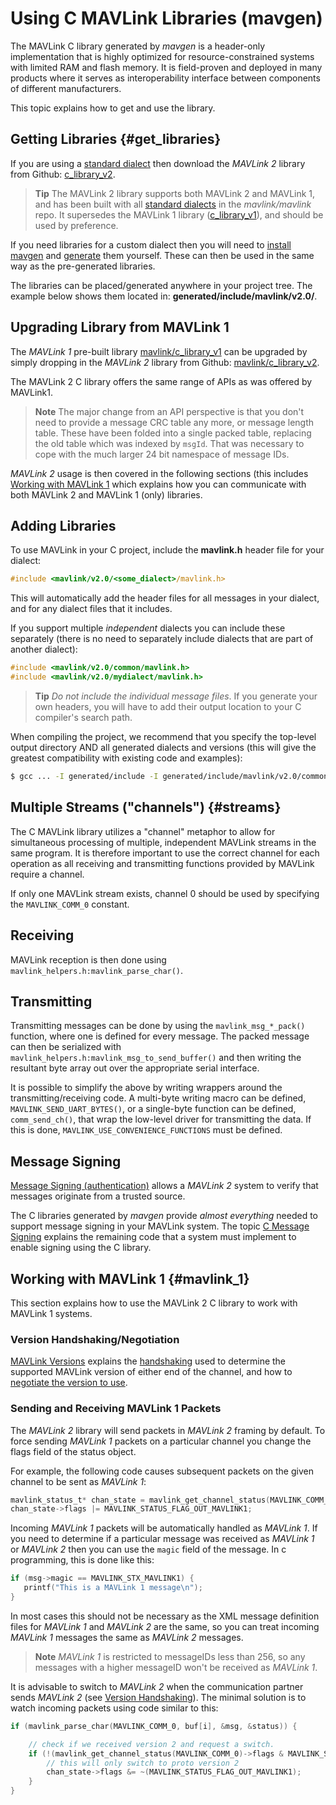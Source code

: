 # Using C MAVLink Libraries (mavgen)

The MAVLink C library generated by *mavgen* is a header-only implementation that is highly optimized for resource-constrained systems with limited RAM and flash memory. 
It is field-proven and deployed in many products where it serves as interoperability interface between components of different manufacturers.

This topic explains how to get and use the library.

## Getting Libraries {#get_libraries}

If you are using a [standard dialect](../messages/README.md#dialects) then download the *MAVLink 2* library from Github: [c_library_v2](https://github.com/mavlink/c_library_v2).

> **Tip** The MAVLink 2 library supports both MAVLink 2 and MAVLink 1, and has been built with all [standard dialects](../messages/README.md#dialects) in the *mavlink/mavlink* repo.
  It supersedes the MAVLink 1 library ([c_library_v1](https://github.com/mavlink/c_library_v1)), and should be used by preference. 

If you need libraries for a custom dialect then you will need to [install mavgen](../getting_started/installation.md) and [generate](../getting_started/generate_libraries.md) them yourself. These can then be used in the same way as the pre-generated libraries.

The libraries can be placed/generated anywhere in your project tree. 
The example below shows them located in: **generated/include/mavlink/v2.0/**.


## Upgrading Library from MAVLink 1

The *MAVLink 1* pre-built library [mavlink/c_library_v1](https://github.com/mavlink/c_library_v1) can be upgraded by simply dropping in the *MAVLink 2* library from Github: [mavlink/c_library_v2](https://github.com/mavlink/c_library_v2).

The MAVLink 2 C library offers the same range of APIs as was offered by MAVLink1. 

> **Note** The major change from an API perspective is that you don't need to provide a message CRC table any more, or message length table. 
  These have been folded into a single packed table, replacing the old table which was indexed by `msgId`. 
  That was necessary to cope with the much larger 24 bit namespace of message IDs.

*MAVLink 2* usage is then covered in the following sections (this includes [Working with MAVLink 1](#mavlink_1) which explains how you can communicate with both MAVLink 2 and MAVLink 1 (only) libraries.


## Adding Libraries 

To use MAVLink in your C project, include the **mavlink.h** header file for your dialect:
```c
#include <mavlink/v2.0/<some_dialect>/mavlink.h>
```
This will automatically add the header files for all messages in your dialect, and for any dialect files that it includes.

If you support multiple *independent* dialects you can include these separately (there is no need to separately include dialects that are part of another dialect):

```c
#include <mavlink/v2.0/common/mavlink.h>
#include <mavlink/v2.0/mydialect/mavlink.h>
```

> **Tip** *Do not include the individual message files*. 
  If you generate your own headers, you will have to add their output location to your C compiler's search path. 

When compiling the project, we recommend that you specify the top-level output directory AND 
all generated dialects and versions (this will give the greatest compatibility with existing code and examples):
```sh
$ gcc ... -I generated/include -I generated/include/mavlink/v2.0/common ...
```

## Multiple Streams ("channels") {#streams}

The C MAVLink library utilizes a "channel" metaphor to allow for simultaneous processing of multiple, independent MAVLink streams in the same program. 
It is therefore important to use the correct channel for each operation as all receiving and transmitting functions provided by MAVLink require a channel.

If only one MAVLink stream exists, channel 0 should be used by specifying the `MAVLINK_COMM_0` constant.

## Receiving

MAVLink reception is then done using `mavlink_helpers.h:mavlink_parse_char()`.

## Transmitting

Transmitting messages can be done by using the `mavlink_msg_*_pack()` function, where one is defined for every message. 
The packed message can then be serialized with `mavlink_helpers.h:mavlink_msg_to_send_buffer()` and then writing the resultant byte array out over the appropriate serial interface.

It is possible to simplify the above by writing wrappers around the transmitting/receiving code. 
A multi-byte writing macro can be defined, `MAVLINK_SEND_UART_BYTES()`, or a single-byte function can be defined, `comm_send_ch()`, 
that wrap the low-level driver for transmitting the data. 
If this is done, `MAVLINK_USE_CONVENIENCE_FUNCTIONS` must be defined.

## Message Signing

[Message Signing (authentication)](../guide/message_signing.md) allows a *MAVLink 2* system to verify that messages originate from a trusted source.

The C libraries generated by *mavgen* provide *almost everything* needed to support message signing in your MAVLink system.
The topic [C Message Signing](../mavgen_c/message_signing_c.md) explains the remaining code that a system must implement to enable signing using the C library.


## Working with MAVLink 1 {#mavlink_1}

This section explains how to use the MAVLink 2 C library to work with MAVLink 1 systems.

### Version Handshaking/Negotiation

[MAVLink Versions](../guide/mavlink_version.md) explains the [handshaking](../guide/mavlink_version.md#version_handshaking) used to determine the supported MAVLink version of either end of the channel, and how to [negotiate the version to use](#negotiating_versions).


### Sending and Receiving MAVLink 1 Packets

The *MAVLink 2* library will send packets in *MAVLink 2* framing by default. 
To force sending *MAVLink 1* packets on a particular channel you change the flags field of the status object. 

For example, the following code causes subsequent packets on the given channel to be sent as *MAVLink 1*:

```C
mavlink_status_t* chan_state = mavlink_get_channel_status(MAVLINK_COMM_0);
chan_state->flags |= MAVLINK_STATUS_FLAG_OUT_MAVLINK1;
```

Incoming *MAVLink 1* packets will be automatically handled as *MAVLink 1*. If you need to determine if a particular message was received as *MAVLink 1* or *MAVLink 2* then you can use the `magic` field of the message. In c programming, this is done like this:

```c
if (msg->magic == MAVLINK_STX_MAVLINK1) {
   printf("This is a MAVLink 1 message\n");
}
```

In most cases this should not be necessary as the XML message definition files for *MAVLink 1* and *MAVLink 2* are the same, so you can treat incoming *MAVLink 1* messages the same as *MAVLink 2* messages.

> **Note** *MAVLink 1* is restricted to messageIDs less than 256, so any messages with a higher messageID won't be received as *MAVLink 1*.


It is advisable to switch to *MAVLink 2* when the communication partner sends *MAVLink 2* (see [Version Handshaking](../guide/mavlink_version.md#version_handshaking)). The minimal solution is to watch incoming packets using code similar to this:

```C
if (mavlink_parse_char(MAVLINK_COMM_0, buf[i], &msg, &status)) {

	// check if we received version 2 and request a switch.
	if (!(mavlink_get_channel_status(MAVLINK_COMM_0)->flags & MAVLINK_STATUS_FLAG_IN_MAVLINK1)) {
		// this will only switch to proto version 2
		chan_state->flags &= ~(MAVLINK_STATUS_FLAG_OUT_MAVLINK1);
	}
}
```
